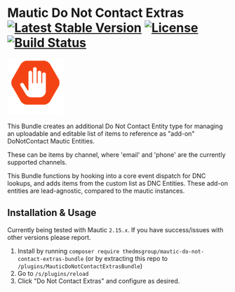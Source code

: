 # Mautic Do Not Contact Extras [![Latest Stable Version](https://poser.pugx.org/thedmsgroup/mautic-do-not-contact-extras-bundle/v/stable)](https://packagist.org/packages/thedmsgroup/mautic-do-not-contact-extras-bundle) [![License](https://poser.pugx.org/thedmsgroup/mautic-dnc-extras/license)](https://packagist.org/packages/thedmsgroup/mautic-do-not-contact-extras-bundle) [![Build Status](https://travis-ci.com/TheDMSGroup/mautic-dnc-extras.svg?branch=master)](https://travis-ci.com/TheDMSGroup/mautic-dnc-extras)
![](./Assets/img/donotcontactextras.png)

This Bundle creates an additional Do Not Contact Entity type for managing an uploadable and
editable list of items to reference as "add-on" DoNotContact Mautic Entities.

These can be items by channel, where 'email' and 'phone' are the currently supported channels.

This Bundle functions by hooking into a core event dispatch for DNC lookups, and adds items from the
custom list as DNC Entities. These add-on entities are lead-agnostic, compared to the mautic instances.

## Installation & Usage

Currently being tested with Mautic `2.15.x`.
If you have success/issues with other versions please report.

1. Install by running `composer require thedmsgroup/mautic-do-not-contact-extras-bundle`
   (or by extracting this repo to `/plugins/MauticDoNotContactExtrasBundle`)
2. Go to `/s/plugins/reload`
3. Click "Do Not Contact Extras" and configure as desired.
